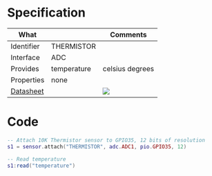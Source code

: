 # Specification

| What         |             | Comments                   |
|--------------|-------------|----------------------------|
| Identifier   | THERMISTOR  |                            |
| Interface    | ADC         |                            |
| Provides     | temperature | celsius degrees            |
| Properties   | none        |                            |
| [Datasheet](https://cdn.sparkfun.com/datasheets/Sensors/Temp/ntcle100.pdf)    |             | ![](http://git.whitecatboard.org/thermistor.png)                           |


# Code

```lua
-- Attach 10K Thermistor sensor to GPIO35, 12 bits of resolution
s1 = sensor.attach("THERMISTOR", adc.ADC1, pio.GPIO35, 12)

-- Read temperature
s1:read("temperature")
```